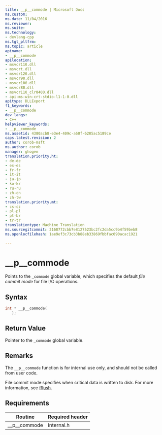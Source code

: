 ```yaml
---
title: __p__commode | Microsoft Docs
ms.custom: 
ms.date: 11/04/2016
ms.reviewer: 
ms.suite: 
ms.technology:
- devlang-cpp
ms.tgt_pltfrm: 
ms.topic: article
apiname:
- __p__commode
apilocation:
- msvcr110.dll
- msvcrt.dll
- msvcr120.dll
- msvcr90.dll
- msvcr100.dll
- msvcr80.dll
- msvcr110_clr0400.dll
- api-ms-win-crt-stdio-l1-1-0.dll
apitype: DLLExport
f1_keywords:
- __p__commode
dev_langs:
- C++
helpviewer_keywords:
- __p__commode
ms.assetid: 4380acb8-e3e4-409c-a60f-6205ac5189ce
caps.latest.revision: 2
author: corob-msft
ms.author: corob
manager: ghogen
translation.priority.ht:
- de-de
- es-es
- fr-fr
- it-it
- ja-jp
- ko-kr
- ru-ru
- zh-cn
- zh-tw
translation.priority.mt:
- cs-cz
- pl-pl
- pt-br
- tr-tr
translationtype: Machine Translation
ms.sourcegitcommit: 3168772cbb7e8127523bc2fc2da5cc9b4f59beb8
ms.openlocfilehash: 1ae9ef3c73cb3b88eb33869fbbfac090acac1921

---
```

# __p__commode
Points to the `_commode` global variable, which specifies the default *file commit mode* for file I/O operations.  
  
## Syntax  
  
```cpp  
int * __p__commode(  
   );  
```  
  
## Return Value  
 Pointer to the `_commode` global variable.  
  
## Remarks  
 The `__p__commode` function is for internal use only, and should not be called from user code.  
  
 File commit mode specifies when critical data is written to disk. For more information, see [fflush](../c-runtime-library/reference/fflush.md).  
  
## Requirements  
  
|Routine|Required header|  
|-------------|---------------------|  
|__p\__commode|internal.h|


<!--HONumber=Jan17_HO1-->


